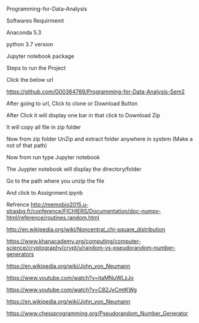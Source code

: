 Programming-for-Data-Analysis

Softwares Requirmemt

Anaconda 5.3
    
python 3.7 version
    
Jupyter notebook package

Steps to run the Project

Click the below url 

https://github.com/G00364769/Programming-for-Data-Analysis-Sem2

After going to url, Click to clone or Download Button

After Click it will display one bar in that click to Download Zip

It will copy all file in zip folder

Now from zip folder UnZip and extract folder anywhere in system (Make a not of that path)

Now from run type Jupyter notebook

The Juypter notebook will display the directory/folder 

Go to the path where you unzip the file 

And click to Assignment.ipynb

Refrence
http://memobio2015.u-strasbg.fr/conference/FICHIERS/Documentation/doc-numpy-html/reference/routines.random.html

http://en.wikipedia.org/wiki/Noncentral_chi-square_distribution

https://www.khanacademy.org/computing/computer-science/cryptography/crypt/v/random-vs-pseudorandom-number-generators

https://en.wikipedia.org/wiki/John_von_Neumann

https://www.youtube.com/watch?v=itaMNuWLzJo

https://www.youtube.com/watch?v=C82JyCmtKWg

https://en.wikipedia.org/wiki/John_von_Neumann

https://www.chessprogramming.org/Pseudorandom_Number_Generator
